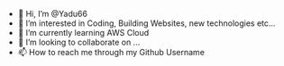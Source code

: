 - 👋 Hi, I’m @Yadu66
- 👀 I’m interested in Coding, Building Websites, new technologies etc... 
- 🌱 I’m currently learning AWS Cloud 
- 💞️ I’m looking to collaborate on ...
- 📫 How to reach me through my Github Username

<!---
Yadu66/Yadu66 is a ✨ special ✨ repository because its `README.md` (this file) appears on your GitHub profile.
You can click the Preview link to take a look at your changes.
--->

